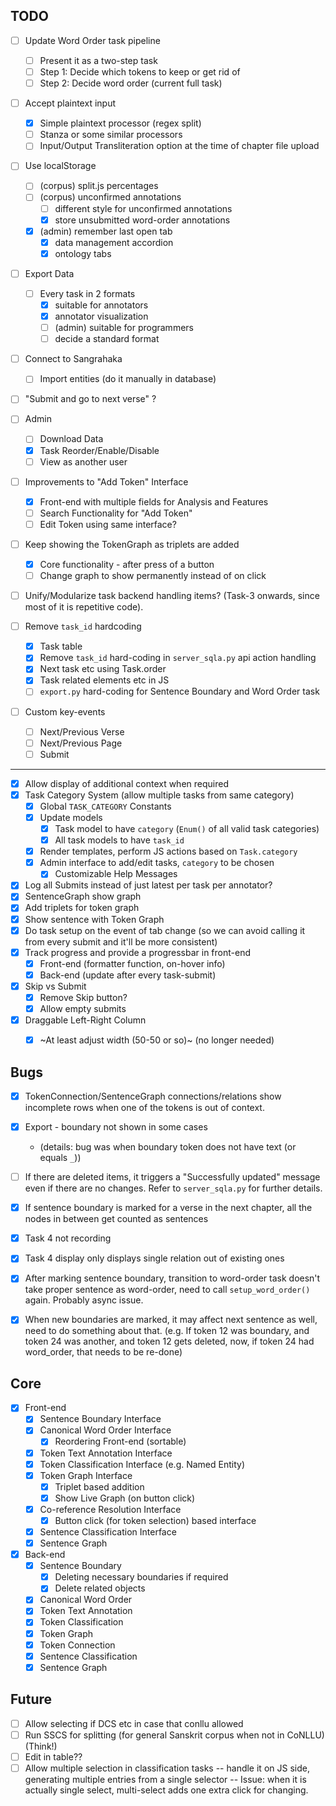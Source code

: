 ## TODO

- [ ] Update Word Order task pipeline
  - [ ] Present it as a two-step task
  - [ ] Step 1: Decide which tokens to keep or get rid of
  - [ ] Step 2: Decide word order (current full task)

- [ ] Accept plaintext input
  - [x] Simple plaintext processor (regex split)
  - [ ] Stanza or some similar processors
  - [ ] Input/Output Transliteration option at the time of chapter file upload

- [ ] Use localStorage
  - [ ] (corpus) split.js percentages
  - [ ] (corpus) unconfirmed annotations
    - [ ] different style for unconfirmed annotations
    - [x] store unsubmitted word-order annotations
  - [x] (admin) remember last open tab
    - [x] data management accordion
    - [x] ontology tabs

- [ ] Export Data
  - [ ] Every task in 2 formats
    - [x] suitable for annotators
    - [x] annotator visualization
    - [ ] (admin) suitable for programmers
    - [ ] decide a standard format
- [ ] Connect to Sangrahaka
  - [ ] Import entities (do it manually in database)

- [ ] "Submit and go to next verse" ?

- [ ] Admin
  - [ ] Download Data
  - [x] Task Reorder/Enable/Disable
  - [ ] View as another user

- [ ] Improvements to "Add Token" Interface
  - [x] Front-end with multiple fields for Analysis and Features
  - [ ] Search Functionality for "Add Token"
  - [ ] Edit Token using same interface?

- [ ] Keep showing the TokenGraph as triplets are added
  - [x] Core functionality - after press of a button
  - [ ] Change graph to show permanently instead of on click

- [ ] Unify/Modularize task backend handling items? (Task-3 onwards, since most of it is repetitive code).

- [ ] Remove `task_id` hardcoding
  - [x] Task table
  - [x] Remove `task_id` hard-coding in `server_sqla.py` api action handling
  - [x] Next task etc using Task.order
  - [x] Task related elements etc in JS
  - [ ] `export.py` hard-coding for Sentence Boundary and Word Order task

- [ ] Custom key-events
  - [ ] Next/Previous Verse
  - [ ] Next/Previous Page
  - [ ] Submit

---

- [x] Allow display of additional context when required
- [x] Task Category System (allow multiple tasks from same category)
  - [x] Global `TASK_CATEGORY` Constants
  - [x] Update models
    - [x] Task model to have `category` (`Enum()` of all valid task categories)
    - [x] All task models to have `task_id`
  - [x] Render templates, perform JS actions based on `Task.category`
  - [x] Admin interface to add/edit tasks, `category` to be chosen
    - [x] Customizable Help Messages
- [x] Log all Submits instead of just latest per task per annotator?
- [x] SentenceGraph show graph
- [x] Add triplets for token graph
- [x] Show sentence with Token Graph
- [x] Do task setup on the event of tab change (so we can avoid calling it from every submit and it'll be more consistent)
- [x] Track progress and provide a progressbar in front-end
  - [x] Front-end (formatter function, on-hover info)
  - [x] Back-end (update after every task-submit)
- [x] Skip vs Submit
  - [x] Remove Skip button?
  - [x] Allow empty submits
- [x] Draggable Left-Right Column
  - [x] ~At least adjust width (50-50 or so)~ (no longer needed)


## Bugs

- [x] TokenConnection/SentenceGraph connections/relations show incomplete rows when one of the tokens is out of context.
- [x] Export - boundary not shown in some cases
  - (details: bug was when boundary token does not have text (or equals `_`))

- [ ] If there are deleted items, it triggers a "Successfully updated" message even if there are no changes. Refer to `server_sqla.py` for further details.

- [x] If sentence boundary is marked for a verse in the next chapter, all the nodes in between get counted as sentences
- [x] Task 4 not recording
- [x] Task 4 display only displays single relation out of existing ones
- [x] After marking sentence boundary, transition to word-order task doesn't take proper sentence as word-order, need to call `setup_word_order()` again. Probably async issue.
- [x] When new boundaries are marked, it may affect next sentence as well, need to do something about that. (e.g. If token 12 was boundary, and token 24 was another, and token 12 gets deleted, now, if token 24 had word_order, that needs to be re-done)

## Core

- [x] Front-end
  - [x] Sentence Boundary Interface
  - [x] Canonical Word Order Interface
    - [x] Reordering Front-end (sortable)
  - [x] Token Text Annotation Interface
  - [x] Token Classification Interface (e.g. Named Entity)
  - [x] Token Graph Interface
    - [x] Triplet based addition
    - [x] Show Live Graph (on button click)
  - [x] Co-reference Resolution Interface
    - [x] Button click (for token selection) based interface
  - [x] Sentence Classification Interface
  - [x] Sentence Graph
- [x] Back-end
  - [x] Sentence Boundary
    - [x] Deleting necessary boundaries if required
    - [x] Delete related objects
  - [x] Canonical Word Order
  - [x] Token Text Annotation
  - [x] Token Classification
  - [x] Token Graph
  - [x] Token Connection
  - [x] Sentence Classification
  - [x] Sentence Graph

## Future

- [ ] Allow selecting if DCS etc in case that conllu allowed
- [ ] Run SSCS for splitting (for general Sanskrit corpus when not in CoNLLU) (Think!)
- [ ] Edit in table??
- [ ] Allow multiple selection in classification tasks -- handle it on JS side, generating multiple entries from a single selector -- Issue: when it is actually
single select, multi-select adds one extra click for changing.

